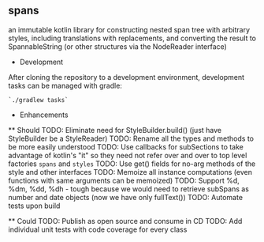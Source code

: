 spans
-----

an immutable kotlin library for constructing nested span tree with arbitrary styles, including
translations with replacements, and converting the result to SpannableString (or other structures via
the NodeReader interface)

* Development

After cloning the repository to a development environment, development tasks can be managed with gradle:

    `./gradlew tasks`

* Enhancements

** Should
TODO: Eliminate need for StyleBuilder.build() (just have StyleBuilder be a StyleReader)
TODO: Rename all the types and methods to be more easily understood
TODO: Use callbacks for subSections to take advantage of kotlin's "it" so they need not refer over and over to top level factories `spans` and `styles`
TODO: Use get() fields for no-arg methods of the style and other interfaces
TODO: Memoize all instance computations (even functions with same arguments can be memoized)
TODO: Support %d, %dm, %dd, %dh - tough because we would need to retrieve subSpans as number and date objects (now we have only fullText())
TODO: Automate tests upon build

** Could
TODO: Publish as open source and consume in CD
TODO: Add individual unit tests with code coverage for every class